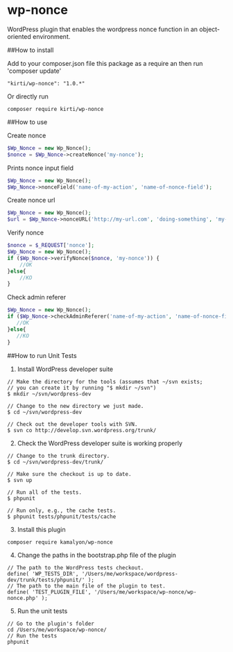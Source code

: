 # wp-nonce
WordPress plugin that enables the wordpress nonce function in an object-oriented environment.

##How to install

Add to your composer.json file this package as a require an then run 'composer update'
```
"kirti/wp-nonce": "1.0.*"
```

Or directly run
```
composer require kirti/wp-nonce
```

##How to use

Create nonce
```php
$Wp_Nonce = new Wp_Nonce();
$nonce = $Wp_Nonce->createNonce('my-nonce');
```

Prints nonce input field
```php
$Wp_Nonce = new Wp_Nonce();
$Wp_Nonce->nonceField('name-of-my-action', 'name-of-nonce-field');
```

Create nonce url 
```php
$Wp_Nonce = new Wp_Nonce();
$url = $Wp_Nonce->nonceURL('http://my-url.com', 'doing-something', 'my-nonce');
```

Verify nonce
```php
$nonce = $_REQUEST['nonce'];
$Wp_Nonce = new Wp_Nonce();
if ($Wp_Nonce->verifyNonce($nonce, 'my-nonce')) {
    //OK  
}else{
    //KO
}
```

Check admin referer
 ```php
 $Wp_Nonce = new Wp_Nonce();
 if ($Wp_Nonce->checkAdminReferer('name-of-my-action', 'name-of-nonce-field')) {
    //OK
 }else{
    //KO
 }
 ```
 
##How to run Unit Tests

1) Install WordPress developer suite
```
// Make the directory for the tools (assumes that ~/svn exists; 
// you can create it by running "$ mkdir ~/svn")
$ mkdir ~/svn/wordpress-dev
 
// Change to the new directory we just made.
$ cd ~/svn/wordpress-dev
 
// Check out the developer tools with SVN.
$ svn co http://develop.svn.wordpress.org/trunk/
```

2) Check the WordPress developer suite is working properly
```
// Change to the trunk directory.
$ cd ~/svn/wordpress-dev/trunk/
 
// Make sure the checkout is up to date.
$ svn up
 
// Run all of the tests.
$ phpunit
 
// Run only, e.g., the cache tests.
$ phpunit tests/phpunit/tests/cache
```

3) Install this plugin
```
composer require kamalyon/wp-nonce
```

4) Change the paths in the bootstrap.php file of the plugin
```
// The path to the WordPress tests checkout.
define( 'WP_TESTS_DIR', '/Users/me/workspace/wordpress-dev/trunk/tests/phpunit/' );
// The path to the main file of the plugin to test.
define( 'TEST_PLUGIN_FILE', '/Users/me/workspace/wp-nonce/wp-nonce.php' );
 ```
 
5) Run the unit tests
 ```
// Go to the plugin's folder
cd /Users/me/workspace/wp-nonce/
// Run the tests
phpunit
 ```
